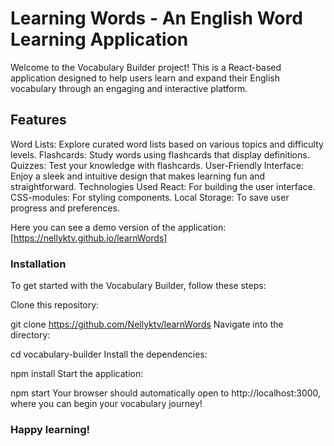 # Learning Words - An English Word Learning Application
Welcome to the Vocabulary Builder project! This is a React-based application designed to help users learn and expand their English vocabulary through an engaging and interactive platform.

## Features
Word Lists: Explore curated word lists based on various topics and difficulty levels.
Flashcards: Study words using flashcards that display definitions.
Quizzes: Test your knowledge with flashcards.
User-Friendly Interface: Enjoy a sleek and intuitive design that makes learning fun and straightforward.
Technologies Used
React: For building the user interface.
CSS-modules: For styling components.
Local Storage: To save user progress and preferences.

Here you can see a demo version of the application:[https://nellyktv.github.io/learnWords]

### Installation
To get started with the Vocabulary Builder, follow these steps:

Clone this repository:

git clone https://github.com/Nellyktv/learnWords
Navigate into the directory:

 
cd vocabulary-builder
Install the dependencies:

 
npm install
Start the application:

 
npm start
Your browser should automatically open to http://localhost:3000, where you can begin your vocabulary journey!

### Happy learning! 
